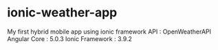 # ionic-weather-app
My first hybrid mobile app using ionic framework
API : OpenWeatherAPI
Angular Core : 5.0.3
Ionic Framework : 3.9.2
